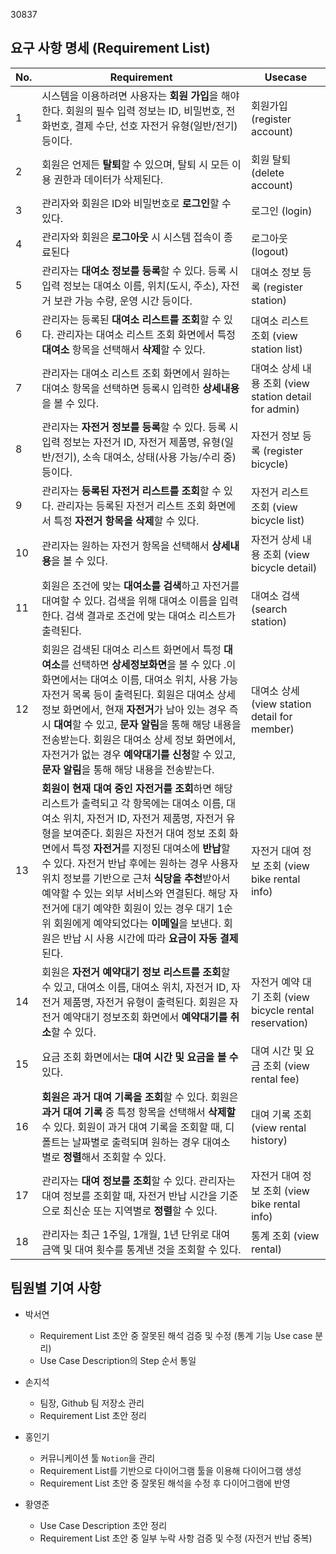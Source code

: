 30837

## 요구 사항 명세 (Requirement List)

| No. | Requirement | Usecase |
| --- | --- | --- |
| 1 | 시스템을 이용하려면 사용자는 **회원 가입**을 해야 한다. 회원의 필수 입력 정보는 ID, 비밀번호, 전화번호, 결제 수단, 선호 자전거 유형(일반/전기) 등이다. | 회원가입 (register account) |
| 2 | 회원은 언제든 **탈퇴**할 수 있으며, 탈퇴 시 모든 이용 권한과 데이터가 삭제된다. | 회원 탈퇴 (delete account) |
| 3 | 관리자와 회원은 ID와 비밀번호로 **로그인**할 수 있다. | 로그인 (login) |
| 4 | 관리자와 회원은 **로그아웃** 시 시스템 접속이 종료된다 | 로그아웃 (logout) |
| 5 | 관리자는 **대여소 정보를 등록**할 수 있다. 등록 시 입력 정보는 대여소 이름, 위치(도시, 주소), 자전거 보관 가능 수량, 운영 시간 등이다. | 대여소 정보 등록 (register station) |
| 6 | 관리자는 등록된 **대여소 리스트를 조회**할 수 있다. 관리자는 대여소 리스트 조회 화면에서 특정 **대여소** 항목을 선택해서 **삭제**할 수 있다. | 대여소 리스트 조회 (view station list) |
| 7 | 관리자는 대여소 리스트 조회 화면에서 원하는 대여소 항목을 선택하면 등록시 입력한 **상세내용**을 볼 수 있다. | 대여소 상세 내용 조회 (view station detail for admin) |
| 8 | 관리자는 **자전거 정보를 등록**할 수 있다. 등록 시 입력 정보는 자전거 ID, 자전거 제품명, 유형(일반/전기), 소속 대여소, 상태(사용 가능/수리 중) 등이다. | 자전거 정보 등록 (register bicycle) |
| 9 | 관리자는 **등록된 자전거 리스트를 조회**할 수  있다. 관리자는 등록된 자전거 리스트 조회 화면에서 특정 **자전거 항목을 삭제**할 수 있다. | 자전거 리스트 조회 (view bicycle list) |
| 10 | 관리자는 원하는 자전거 항목을 선택해서 **상세내용**을 볼 수 있다. | 자전거 상세 내용 조회 (view bicycle detail) |
| 11 | 회원은 조건에 맞는 **대여소를 검색**하고 자전거를 대여할 수 있다. 검색을 위해 대여소 이름을 입력한다. 검색 결과로 조건에 맞는 대여소 리스트가 출력된다. | 대여소 검색 (search station) |
| 12 | 회원은 검색된 대여소 리스트 화면에서 특정 **대여소**를 선택하면 **상세정보화면**을 볼 수 있다 .이 화면에서는 대여소 이름, 대여소 위치, 사용 가능 자전거 목록 등이 출력된다. 회원은 대여소 상세 정보 화면에서, 현재 **자전거**가 남아 있는 경우 즉시 **대여**할 수 있고, **문자 알림**을 통해 해당 내용을 전송받는다. 회원은 대여소 상세 정보 화면에서, 자전거가 없는 경우 **예약대기를 신청**할 수 있고, **문자 알림**을 통해 해당 내용을 전송받는다. | 대여소 상세 (view station detail for member) |
| 13 | **회원이 현재 대여 중인 자전거를 조회**하면 해당 리스트가 출력되고 각 항목에는 대여소 이름, 대여소 위치, 자전거 ID, 자전거 제품명, 자전거 유형을 보여준다. 회원은 자전거 대여 정보 조회 화면에서 특정 **자전거**를 지정된 대여소에 **반납**할 수 있다. 자전거 반납 후에는 원하는 경우 사용자 위치 정보를 기반으로 근처 **식당을 추천**받아서 예약할 수 있는 외부 서비스와 연결된다. 해당 자전거에 대기 예약한 회원이 있는 경우 대기 1순위 회원에게 예약되었다는 **이메일**을 보낸다. 회원은 반납 시 사용 시간에 따라 **요금이 자동 결제**된다.| 자전거 대여 정보 조회 (view bike rental info) |
| 14 | 회원은 **자전거 예약대기 정보 리스트를 조회**할 수 있고, 대여소 이름, 대여소 위치, 자전거 ID, 자전거 제품명, 자전거 유형이 출력된다. 회원은 자전거 예약대기 정보조회 화면에서 **예약대기를 취소**할 수 있다. | 자전거 예약 대기 조회 (view bicycle rental reservation) |
| 15 | 요금 조회 화면에서는 **대여 시간 및 요금을 볼 수** 있다. | 대여 시간 및 요금 조회 (view rental fee) |
| 16 | **회원은 과거 대여 기록을 조회**할 수 있다. 회원은 **과거 대여 기록** 중 특정 항목을 선택해서 **삭제할** 수 있다. 회원이 과거 대여 기록을 조회할 때, 디폴트는 날짜별로 출력되며 원하는 경우 대여소 별로 **정렬**해서 조회할 수 있다. | 대여 기록 조회 (view rental history) |
| 17 | 관리자는 **대여 정보를 조회**할 수 있다. 관리자는 대여 정보를 조회할 때, 자전거 반납 시간을 기준으로 최신순 또는 지역별로 **정렬**할 수 있다. | 자전거 대여 정보 조회 (view bike rental info) |
| 18 | 관리자는 최근 1주일, 1개월, 1년 단위로 대여 금액 및 대여 횟수를 통계낸 것을 조회할 수 있다. | 통계 조회 (view rental) |

## 팀원별 기여 사항

- 박서연
  - Requirement List 초안 중 잘못된 해석 검증 및 수정 (통계 기능 Use case 분리)
  - Use Case Description의 Step 순서 통일

- 손지석
  - 팀장, Github 팀 저장소 관리
  - Requirement List 초안 정리

- 홍인기
  - 커뮤니케이션 툴 `Notion`을 관리
  - Requirement List를 기반으로 다이어그램 툴을 이용해 다이어그램 생성
  - Requirement List 초안 중 잘못된 해석을 수정 후 다이어그램에 반영

- 황영준
  - Use Case Description 초안 정리
  - Requirement List 초안 중 일부 누락 사항 검증 및 수정 (자전거 반납 중복)
